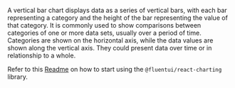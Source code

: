 A vertical bar chart displays data as a series of vertical bars, with each bar representing a category and the height of the bar representing the value of that category. It is commonly used to show comparisons between categories of one or more data sets, usually over a period of time. Categories are shown on the horizontal axis, while the data values are shown along the vertical axis. They could present data over time or in relationship to a whole.

Refer to this [Readme](https://github.com/microsoft/fluentui/blob/master/packages/charts/react-charting/README.md) on how to start using the `@fluentui/react-charting` library.
